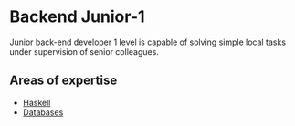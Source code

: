 # Backend Junior-1
Junior back-end developer 1 level is capable of solving simple local tasks under supervision of senior colleagues.

## Areas of expertise 
- [Haskell](./haskell.md)
- [Databases](./db.md)